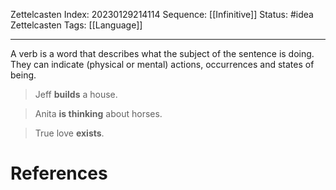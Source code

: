 Zettelcasten Index: 20230129214114
Sequence: [[Infinitive]]
Status: #idea
Zettelcasten Tags: [[Language]]

---

A verb is a word that describes what the subject of the sentence is doing. They can indicate (physical or mental) actions, occurrences and states of being.

> Jeff **builds** a house.

> Anita **is thinking** about horses.

> True love **exists**.

# References